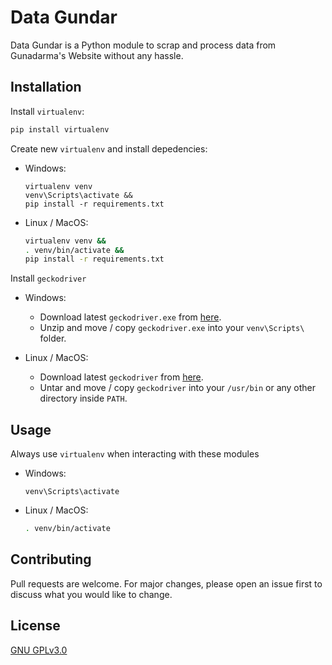# Data Gundar

Data Gundar is a Python module to scrap and process data from Gunadarma's Website without any hassle.

## Installation

Install `virtualenv`:

```bash
pip install virtualenv
```

Create new `virtualenv` and install depedencies:

- Windows:

    ```
    virtualenv venv
    venv\Scripts\activate &&
    pip install -r requirements.txt
    ```

- Linux / MacOS:

    ```bash
    virtualenv venv &&
    . venv/bin/activate && 
    pip install -r requirements.txt
    ```

Install `geckodriver`

- Windows:

  - Download latest `geckodriver.exe` from [here](https://github.com/mozilla/geckodriver/releases/).
  - Unzip and move / copy `geckodriver.exe` into your `venv\Scripts\` folder.

- Linux / MacOS:

  - Download latest `geckodriver` from [here](https://github.com/mozilla/geckodriver/releases/).
  - Untar and move / copy `geckodriver` into your `/usr/bin` or any other directory inside `PATH`.

## Usage

Always use `virtualenv` when interacting with these modules

- Windows:

  ```
  venv\Scripts\activate
  ```

- Linux / MacOS:

  ```bash
  . venv/bin/activate
  ```

<!-- Write basic usage or something here -->

## Contributing

Pull requests are welcome. For major changes, please open an issue first to discuss what you would like to change.

## License

[GNU GPLv3.0](https://github.com/Rayhanga/DataGundar/blob/master/LICENSE)
